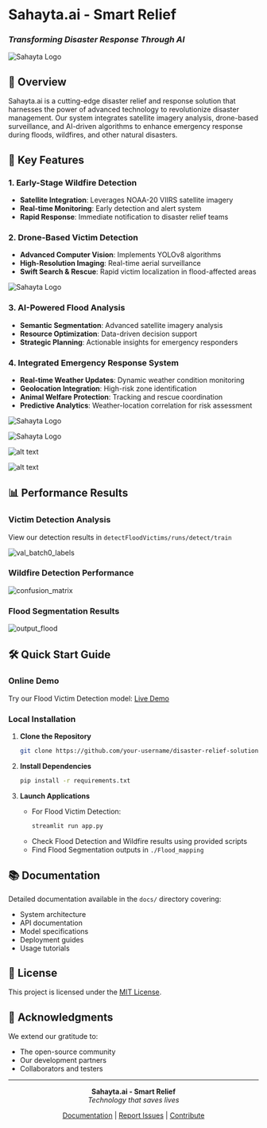 # Sahayta.ai - Smart Relief
### *Transforming Disaster Response Through AI*

![Sahayta Logo](assets/output/homepage.png)

## 🎯 Overview
Sahayta.ai is a cutting-edge disaster relief and response solution that harnesses the power of advanced technology to revolutionize disaster management. Our system integrates satellite imagery analysis, drone-based surveillance, and AI-driven algorithms to enhance emergency response during floods, wildfires, and other natural disasters.

## 🚀 Key Features

### 1. Early-Stage Wildfire Detection
- **Satellite Integration**: Leverages NOAA-20 VIIRS satellite imagery
- **Real-time Monitoring**: Early detection and alert system
- **Rapid Response**: Immediate notification to disaster relief teams

### 2. Drone-Based Victim Detection
- **Advanced Computer Vision**: Implements YOLOv8 algorithms
- **High-Resolution Imaging**: Real-time aerial surveillance
- **Swift Search & Rescue**: Rapid victim localization in flood-affected areas

![Sahayta Logo](assets/output/mission.png)

### 3. AI-Powered Flood Analysis
- **Semantic Segmentation**: Advanced satellite imagery analysis
- **Resource Optimization**: Data-driven decision support
- **Strategic Planning**: Actionable insights for emergency responders

### 4. Integrated Emergency Response System
- **Real-time Weather Updates**: Dynamic weather condition monitoring
- **Geolocation Integration**: High-risk zone identification
- **Animal Welfare Protection**: Tracking and rescue coordination
- **Predictive Analytics**: Weather-location correlation for risk assessment

![Sahayta Logo](assets/output/api.png)

![Sahayta Logo](assets/output/output3.png)

![alt text](assets/output/victims1.png)

![alt text](assets/output/victims2.png)

## 📊 Performance Results

### Victim Detection Analysis
View our detection results in `detectFloodVictims/runs/detect/train`

![val_batch0_labels](detectFloodVictims/runs/detect/train/confusion_matrix_normalized.png)

### Wildfire Detection Performance
![confusion_matrix](assets/wildfire/confusion_mat.png)

### Flood Segmentation Results
![output_flood](detectWildFire/results.png)


## 🛠️ Quick Start Guide

### Online Demo
Try our Flood Victim Detection model: [Live Demo](https://nepec3kih4bktgprzszr5p.streamlit.app/)

### Local Installation

1. **Clone the Repository**
   ```bash
   git clone https://github.com/your-username/disaster-relief-solution.git
   ```

2. **Install Dependencies**
   ```bash
   pip install -r requirements.txt
   ```

3. **Launch Applications**
   - For Flood Victim Detection:
     ```bash
     streamlit run app.py
     ```
   - Check Flood Detection and Wildfire results using provided scripts
   - Find Flood Segmentation outputs in `./Flood_mapping`

## 📚 Documentation
Detailed documentation available in the `docs/` directory covering:
- System architecture
- API documentation
- Model specifications
- Deployment guides
- Usage tutorials

## 📄 License
This project is licensed under the [MIT License](LICENSE).

## 🙏 Acknowledgments
We extend our gratitude to:
- The open-source community
- Our development partners
- Collaborators and testers

---

<div align="center">

**Sahayta.ai - Smart Relief**  
*Technology that saves lives*

[Documentation](docs/) | [Report Issues](issues/) | [Contribute](CONTRIBUTING.md)

</div>
